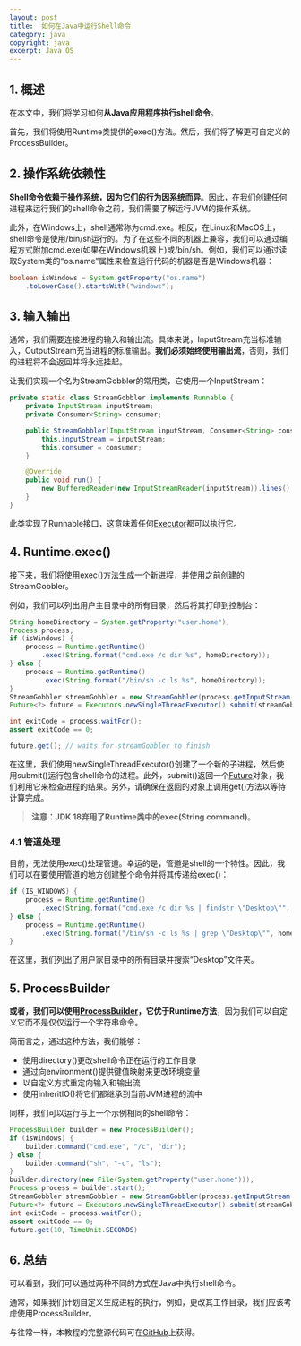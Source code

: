 ```yaml
---
layout: post
title:  如何在Java中运行Shell命令
category: java
copyright: java
excerpt: Java OS
---
```


## 1. 概述

在本文中，我们将学习如何**从Java应用程序执行shell命令**。

首先，我们将使用Runtime类提供的exec()方法。然后，我们将了解更可自定义的ProcessBuilder。

## 2. 操作系统依赖性

**Shell命令依赖于操作系统，因为它们的行为因系统而异**。因此，在我们创建任何进程来运行我们的shell命令之前，我们需要了解运行JVM的操作系统。

此外，在Windows上，shell通常称为cmd.exe。相反，在Linux和MacOS上，shell命令是使用/bin/sh运行的。为了在这些不同的机器上兼容，我们可以通过编程方式附加cmd.exe(如果在Windows机器上)或/bin/sh。例如，我们可以通过读取System类的“os.name”属性来检查运行代码的机器是否是Windows机器：

```java
boolean isWindows = System.getProperty("os.name")
    .toLowerCase().startsWith("windows");
```

## 3. 输入输出

通常，我们需要连接进程的输入和输出流。具体来说，InputStream充当标准输入，OutputStream充当进程的标准输出。**我们必须始终使用输出流**，否则，我们的进程将不会返回并将永远挂起。

让我们实现一个名为StreamGobbler的常用类，它使用一个InputStream：

```java
private static class StreamGobbler implements Runnable {
    private InputStream inputStream;
    private Consumer<String> consumer;

    public StreamGobbler(InputStream inputStream, Consumer<String> consumer) {
        this.inputStream = inputStream;
        this.consumer = consumer;
    }

    @Override
    public void run() {
        new BufferedReader(new InputStreamReader(inputStream)).lines().forEach(consumer);
    }
}
```

此类实现了Runnable接口，这意味着任何[Executor](https://www.baeldung.com/java-executor-service-tutorial)都可以执行它。

## 4. Runtime.exec()

接下来，我们将使用exec()方法生成一个新进程，并使用之前创建的StreamGobbler。

例如，我们可以列出用户主目录中的所有目录，然后将其打印到控制台：

```java
String homeDirectory = System.getProperty("user.home");
Process process;
if (isWindows) {
    process = Runtime.getRuntime()
        .exec(String.format("cmd.exe /c dir %s", homeDirectory));
} else {
    process = Runtime.getRuntime()
        .exec(String.format("/bin/sh -c ls %s", homeDirectory));
}
StreamGobbler streamGobbler = new StreamGobbler(process.getInputStream(), System.out::println);
Future<?> future = Executors.newSingleThreadExecutor().submit(streamGobbler);

int exitCode = process.waitFor();
assert exitCode == 0;

future.get(); // waits for streamGobbler to finish
```

在这里，我们使用newSingleThreadExecutor()创建了一个新的子进程，然后使用submit()运行包含shell命令的进程。此外，submit()返回一个[Future](https://www.baeldung.com/guava-futures-listenablefuture#1-future)对象，我们利用它来检查进程的结果。另外，请确保在返回的对象上调用get()方法以等待计算完成。

> **注意：JDK 18弃用了Runtime类中的exec(String command)**。

### 4.1 管道处理

目前，无法使用exec()处理管道。幸运的是，管道是shell的一个特性。因此，我们可以在要使用管道的地方创建整个命令并将其传递给exec()：

```java
if (IS_WINDOWS) {
    process = Runtime.getRuntime()
        .exec(String.format("cmd.exe /c dir %s | findstr \"Desktop\"", homeDirectory));
} else {
    process = Runtime.getRuntime()
        .exec(String.format("/bin/sh -c ls %s | grep \"Desktop\"", homeDirectory));
}
```

在这里，我们列出了用户家目录中的所有目录并搜索“Desktop”文件夹。

## 5. ProcessBuilder

**或者，我们可以使用[ProcessBuilder](https://www.baeldung.com/java-lang-processbuilder-api)，它优于Runtime方法**，因为我们可以自定义它而不是仅仅运行一个字符串命令。

简而言之，通过这种方法，我们能够：

-   使用directory()更改shell命令正在运行的工作目录
-   通过向environment()提供键值映射来更改环境变量
-   以自定义方式重定向输入和输出流
-   使用inheritIO()将它们都继承到当前JVM进程的流中

同样，我们可以运行与上一个示例相同的shell命令：

```java
ProcessBuilder builder = new ProcessBuilder();
if (isWindows) {
    builder.command("cmd.exe", "/c", "dir");
} else {
    builder.command("sh", "-c", "ls");
}
builder.directory(new File(System.getProperty("user.home")));
Process process = builder.start();
StreamGobbler streamGobbler = new StreamGobbler(process.getInputStream(), System.out::println);
Future<?> future = Executors.newSingleThreadExecutor().submit(streamGobbler);
int exitCode = process.waitFor();
assert exitCode == 0;
future.get(10, TimeUnit.SECONDS)
```

## 6. 总结

可以看到，我们可以通过两种不同的方式在Java中执行shell命令。

通常，如果我们计划自定义生成进程的执行，例如，更改其工作目录，我们应该考虑使用ProcessBuilder。

与往常一样，本教程的完整源代码可在[GitHub](https://github.com/tuyucheng7/taketoday-tutorial4j/tree/master/java-core-modules/java-os)上获得。